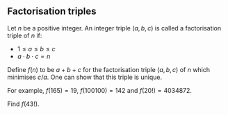 ## Factorisation triples

Let $n$ be a positive integer. An integer triple $(a, b, c)$ is called a factorisation triple of $n$ if:

- $1 ≤ a ≤ b ≤ c$
- $a \cdot b \cdot c = n$

Define $f(n)$ to be $a + b + c$ for the factorisation triple $(a, b, c)$ of $n$ which minimises $c / a$. One can show that this triple is unique.

For example, $f(165) = 19$, $f(100100) = 142$ and $f(20!) = 4034872$.

Find $f(43!)$.
